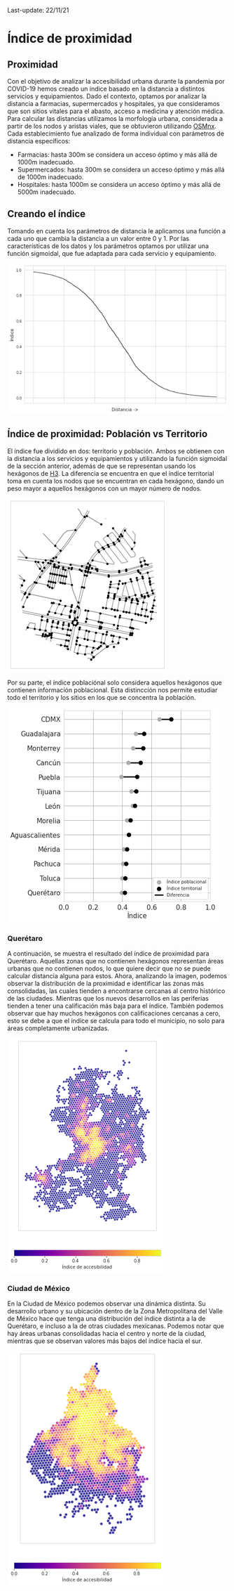 Last-update: 22/11/21

# Índice de proximidad

## Proximidad
Con el objetivo de analizar la accesibilidad urbana durante la pandemia por COVID-19 hemos creado un índice basado en la distancia a distintos servicios y equipamientos. Dado el contexto, optamos por analizar la distancia a farmacias, supermercados y hospitales, ya que consideramos que son sitios vitales para el abasto, acceso a medicina y atención médica. Para calcular las distancias utilizamos la morfología urbana, considerada a partir de los nodos y aristas viales, que se obtuvieron utilizando [OSMnx](https://osmnx.readthedocs.io/en/stable/). Cada establecimiento fue analizado de forma individual con parámetros de distancia específicos:
+ Farmacias: hasta 300m se considera un acceso óptimo y más allá de 1000m inadecuado.
+ Supermercados: hasta 300m se considera un acceso óptimo y más allá de 1000m inadecuado.
+ Hospitales: hasta 1000m se considera un acceso óptimo y más allá de 5000m inadecuado.


## Creando el índice
Tomando en cuenta los parámetros de distancia le aplicamos una función a cada uno que cambia la distancia a un valor entre 0 y 1. Por las características de los datos y los parámetros optamos por utilizar una función sigmoidal, que fue adaptada para cada servicio y equipamiento.

![Sigmoidal-function](../figures/accessibility_index/img/sigmoid.png)

## Índice de proximidad: Población vs Territorio
El índice fue dividido en dos: territorio y población. Ambos se obtienen con la distancia a los servicios y equipamientos y utilizando la función sigmoidal de la sección anterior, además de que se representan usando los hexágonos de [H3](https://h3geo.org/). La diferencia se encuentra en que el índice territorial toma en cuenta los nodos que se encuentran en cada hexágono, dando un peso mayor a aquellos hexágonos con un mayor número de nodos.

![Nodes-edges-within-hexagons](../figures/accessibility_index/img/hex_city.png)

Por su parte, el índice poblaciónal solo considera aquellos hexágonos que contienen información poblacional. Esta distincción nos permite estudiar todo el territorio y los sitios en los que se concentra la población.

![Comparison-territory-vs-population](../figures/accessibility_index/img/city_index.png)

### Querétaro
A continuación, se muestra el resultado del índice de proximidad para Querétaro. Aquellas zonas que no contienen hexágonos representan áreas urbanas que no contienen nodos, lo que quiere decir que no se puede calcular distancia alguna para estos. Ahora, analizando la imagen, podemos observar la distribución de la proximidad e identificar las zonas más consolidadas, las cuales tienden a encontrarse cercanas al centro histórico de las ciudades. Mientras que los nuevos desarrollos en las periferias tienden a tener una calificación más baja para el índice. También podemos observar que hay muchos hexágonos con calificaciones cercanas a cero, esto se debe a que el índice se calcula para todo el municipio, no solo para áreas completamente urbanizadas.

![index-queretaro](../figures/accessibility_index/img/qto_index.png)

### Ciudad de México
En la Ciudad de México podemos observar una dinámica distinta. Su desarrollo urbano y su ubicación dentro de la Zona Metropolitana del Valle de México hace que tenga una distribución del índice distinta a la de Querétaro, e incluso a la de otras ciudades mexicanas. Podemos notar que hay áreas urbanas consolidadas hacia el centro y norte de la ciudad, mientras que se observan valores más bajos del índice hacia el sur.

![index-cdmx](../figures/accessibility_index/img/cdmx_index.png)

